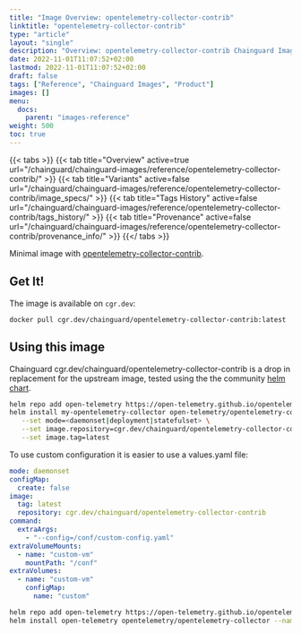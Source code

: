 ```yaml
---
title: "Image Overview: opentelemetry-collector-contrib"
linktitle: "opentelemetry-collector-contrib"
type: "article"
layout: "single"
description: "Overview: opentelemetry-collector-contrib Chainguard Image"
date: 2022-11-01T11:07:52+02:00
lastmod: 2022-11-01T11:07:52+02:00
draft: false
tags: ["Reference", "Chainguard Images", "Product"]
images: []
menu:
  docs:
    parent: "images-reference"
weight: 500
toc: true
---
```


{{< tabs >}}
{{< tab title="Overview" active=true url="/chainguard/chainguard-images/reference/opentelemetry-collector-contrib/" >}}
{{< tab title="Variants" active=false url="/chainguard/chainguard-images/reference/opentelemetry-collector-contrib/image_specs/" >}}
{{< tab title="Tags History" active=false url="/chainguard/chainguard-images/reference/opentelemetry-collector-contrib/tags_history/" >}}
{{< tab title="Provenance" active=false url="/chainguard/chainguard-images/reference/opentelemetry-collector-contrib/provenance_info/" >}}
{{</ tabs >}}



<!--overview:start-->
Minimal image with [opentelemetry-collector-contrib](https://github.com/open-telemetry/opentelemetry-collector-contrib).
<!--overview:end-->

<!--getting:start-->
## Get It!
The image is available on `cgr.dev`:

```
docker pull cgr.dev/chainguard/opentelemetry-collector-contrib:latest
```
<!--getting:end-->

<!--body:start-->
## Using this image

Chainguard cgr.dev/chainguard/opentelemetry-collector-contrib is a drop in replacement for the upstream image, tested using the the community [helm chart](https://opentelemetry.io/docs/kubernetes/helm/collector/).

```bash
helm repo add open-telemetry https://open-telemetry.github.io/opentelemetry-helm-charts
helm install my-opentelemetry-collector open-telemetry/opentelemetry-collector \
   --set mode=<daemonset|deployment|statefulset> \
   --set image.repository=cgr.dev/chainguard/opentelemetry-collector-contrib \
   --set image.tag=latest
```

To use custom configuration it is easier to use a values.yaml file:

```yaml
mode: daemonset
configMap:
  create: false
image:
  tag: latest
  repository: cgr.dev/chainguard/opentelemetry-collector-contrib
command:
  extraArgs:
    - "--config=/conf/custom-config.yaml"
extraVolumeMounts:
  - name: "custom-vm"
    mountPath: "/conf"
extraVolumes:
  - name: "custom-vm"
    configMap:
      name: "custom"

```
```bash
helm repo add open-telemetry https://open-telemetry.github.io/opentelemetry-helm-charts
helm install open-telemetry opentelemetry/opentelemetry-collector --namespace open-telemetry-custom-config -f values.yaml
```
<!--body:end-->

